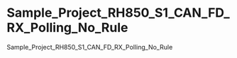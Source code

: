 # Sample_Project_RH850_S1_CAN_FD_RX_Polling_No_Rule
Sample_Project_RH850_S1_CAN_FD_RX_Polling_No_Rule
